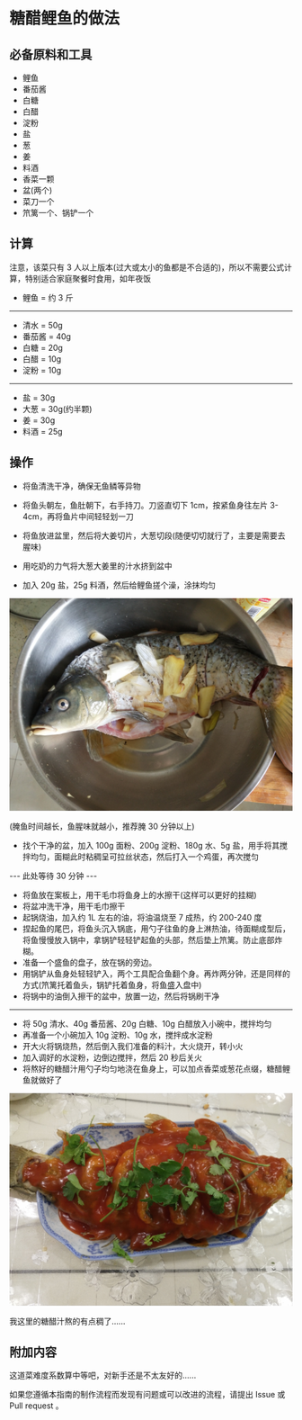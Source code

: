 # 糖醋鲤鱼的做法

## 必备原料和工具

* 鲤鱼
* 番茄酱
* 白糖
* 白醋
* 淀粉
* 盐
* 葱
* 姜
* 料酒
* 香菜一颗
* 盆(两个)
* 菜刀一个
* 笊篱一个、锅铲一个

## 计算

注意，该菜只有 3 人以上版本(过大或太小的鱼都是不合适的)，所以不需要公式计算，特别适合家庭聚餐时食用，如年夜饭

* 鲤鱼 = 约 3 斤

---

* 清水 = 50g
* 番茄酱 = 40g
* 白糖 = 20g
* 白醋 = 10g
* 淀粉 = 10g

---

* 盐 = 30g
* 大葱 = 30g(约半颗)
* 姜 = 30g
* 料酒 = 25g

## 操作

* 将鱼清洗干净，确保无鱼鳞等异物

* 将鱼头朝左，鱼肚朝下，右手持刀。刀竖直切下 1cm，按紧鱼身往左片 3-4cm，再将鱼片中间轻轻划一刀
* 将鱼放进盆里，然后将大姜切片，大葱切段(随便切切就行了，主要是需要去腥味)
* 用吃奶的力气将大葱大姜里的汁水挤到盆中
* 加入 20g 盐，25g 料酒，然后给鲤鱼搓个澡，涂抹均匀

![](./腌制.jpg)

(腌鱼时间越长，鱼腥味就越小，推荐腌 30 分钟以上)

* 找个干净的盆，加入 100g 面粉、200g 淀粉、180g 水、5g 盐，用手将其搅拌均匀，面糊此时粘稠呈可拉丝状态，然后打入一个鸡蛋，再次搅匀

--- 此处等待 30 分钟 ---

* 将鱼放在案板上，用干毛巾将鱼身上的水擦干(这样可以更好的挂糊)
* 将盆冲洗干净，用干毛巾擦干
* 起锅烧油，加入约 1L 左右的油，将油温烧至 7 成热，约 200-240 度
* 捏起鱼的尾巴，将鱼头沉入锅底，用勺子往鱼的身上淋热油，待面糊成型后，将鱼慢慢放入锅中，拿锅铲轻轻铲起鱼的头部，然后垫上笊篱。防止底部炸糊。
* 准备一个盛鱼的盘子，放在锅的旁边。
* 用锅铲从鱼身处轻轻铲入，两个工具配合鱼翻个身。再炸两分钟，还是同样的方式(笊篱托着鱼头，锅铲托着鱼身，将鱼盛入盘中)
* 将锅中的油倒入擦干的盆中，放置一边，然后将锅刷干净

---

* 将 50g 清水、40g 番茄酱、20g 白糖、10g 白醋放入小碗中，搅拌均匀
* 再准备一个小碗加入 10g 淀粉、10g 水，搅拌成水淀粉
* 开大火将锅烧热，然后倒入我们准备的料汁，大火烧开，转小火
* 加入调好的水淀粉，边倒边搅拌，然后 20 秒后关火
* 将熬好的糖醋汁用勺子均匀地浇在鱼身上，可以加点香菜或葱花点缀，糖醋鲤鱼就做好了

![](./成品.jpg)

我这里的糖醋汁熬的有点稠了......

## 附加内容

这道菜难度系数算中等吧，对新手还是不太友好的......

如果您遵循本指南的制作流程而发现有问题或可以改进的流程，请提出 Issue 或 Pull request 。
